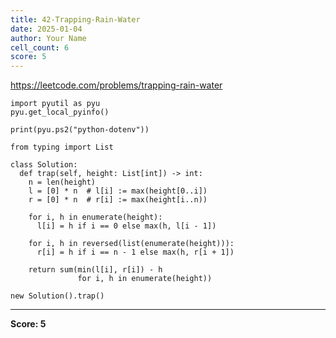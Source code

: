 ```yaml
---
title: 42-Trapping-Rain-Water
date: 2025-01-04
author: Your Name
cell_count: 6
score: 5
---
```


https://leetcode.com/problems/trapping-rain-water


```
import pyutil as pyu
pyu.get_local_pyinfo()
```


```
print(pyu.ps2("python-dotenv"))
```


```
from typing import List
```


```
class Solution:
  def trap(self, height: List[int]) -> int:
    n = len(height)
    l = [0] * n  # l[i] := max(height[0..i])
    r = [0] * n  # r[i] := max(height[i..n))

    for i, h in enumerate(height):
      l[i] = h if i == 0 else max(h, l[i - 1])

    for i, h in reversed(list(enumerate(height))):
      r[i] = h if i == n - 1 else max(h, r[i + 1])

    return sum(min(l[i], r[i]) - h
               for i, h in enumerate(height))
```


```
new Solution().trap()
```


---
**Score: 5**